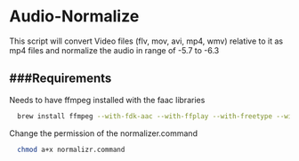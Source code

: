# Audio-Normalize
This script will convert Video files (flv, mov, avi, mp4, wmv)
relative to it as mp4 files and normalize the audio in range of -5.7 to -6.3


###Requirements
---------------

Needs to have ffmpeg installed with the faac libraries

```sh
  brew install ffmpeg --with-fdk-aac --with-ffplay --with-freetype --with-libass --with-libquvi --with-libvorbis --with-libvpx --with-opus --with-x265
```

Change the permission of the normalizer.command

```sh
  chmod a+x normalizr.command
```
